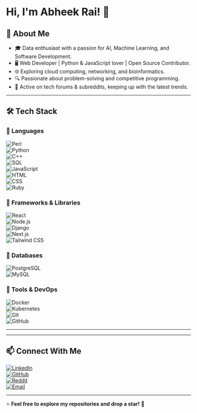 # Hi, I'm Abheek Rai! 👋  

## 🚀 About Me  
- 🎓 Data enthusiast with a passion for AI, Machine Learning, and Software Development.  
- 🖥️ Web Developer | Python & JavaScript lover | Open Source Contributor.  
- 🌐 Exploring cloud computing, networking, and bioinformatics.  
- 🔍 Passionate about problem-solving and competitive programming.  
- 📰 Active on tech forums & subreddits, keeping up with the latest trends.  

---

## 🛠️ Tech Stack  

### 🔹 Languages  
![Perl](https://img.shields.io/badge/Perl-39457E?style=for-the-badge&logo=perl&logoColor=white)  
![Python](https://img.shields.io/badge/Python-3776AB?style=for-the-badge&logo=python&logoColor=white)  
![C++](https://img.shields.io/badge/C++-00599C?style=for-the-badge&logo=c%2B%2B&logoColor=white)  
![SQL](https://img.shields.io/badge/SQL-4479A1?style=for-the-badge&logo=mysql&logoColor=white)  
![JavaScript](https://img.shields.io/badge/JavaScript-F7DF1E?style=for-the-badge&logo=javascript&logoColor=black)  
![HTML](https://img.shields.io/badge/HTML5-E34F26?style=for-the-badge&logo=html5&logoColor=white)  
![CSS](https://img.shields.io/badge/CSS3-1572B6?style=for-the-badge&logo=css3&logoColor=white)  
![Ruby](https://img.shields.io/badge/Ruby-CC342D?style=for-the-badge&logo=ruby&logoColor=white)  

### 🔹 Frameworks & Libraries  
![React](https://img.shields.io/badge/React-20232A?style=for-the-badge&logo=react&logoColor=61DAFB)  
![Node.js](https://img.shields.io/badge/Node.js-339933?style=for-the-badge&logo=nodedotjs&logoColor=white)  
![Django](https://img.shields.io/badge/Django-092E20?style=for-the-badge&logo=django&logoColor=white)  
![Next.js](https://img.shields.io/badge/Next.js-000000?style=for-the-badge&logo=nextdotjs&logoColor=white)  
![Tailwind CSS](https://img.shields.io/badge/Tailwind_CSS-38B2AC?style=for-the-badge&logo=tailwind-css&logoColor=white)  

### 🔹 Databases  
![PostgreSQL](https://img.shields.io/badge/PostgreSQL-316192?style=for-the-badge&logo=postgresql&logoColor=white)  
![MySQL](https://img.shields.io/badge/MySQL-4479A1?style=for-the-badge&logo=mysql&logoColor=white)  

### 🔹 Tools & DevOps  
![Docker](https://img.shields.io/badge/Docker-2496ED?style=for-the-badge&logo=docker&logoColor=white)  
![Kubernetes](https://img.shields.io/badge/Kubernetes-326CE5?style=for-the-badge&logo=kubernetes&logoColor=white)  
![Git](https://img.shields.io/badge/Git-F05032?style=for-the-badge&logo=git&logoColor=white)  
![GitHub](https://img.shields.io/badge/GitHub-181717?style=for-the-badge&logo=github&logoColor=white)  

---


---

## 📫 Connect With Me  
[![LinkedIn](https://img.shields.io/badge/LinkedIn-0077B5?style=for-the-badge&logo=linkedin&logoColor=white)](https://www.linkedin.com/in/abheek-rai-0b8270249/)  
[![GitHub](https://img.shields.io/badge/GitHub-181717?style=for-the-badge&logo=github&logoColor=white)](https://github.com/Abheek-Rai)  
[![Reddit](https://img.shields.io/badge/Reddit-FF4500?style=for-the-badge&logo=reddit&logoColor=white)](https://reddit.com/u/NSFW__Jinx69)    
[![Email](https://img.shields.io/badge/Email-D14836?style=for-the-badge&logo=gmail&logoColor=white)](mailto:abheek.2004@gmail.com)  

---

⭐ **Feel free to explore my repositories and drop a star!** 🚀  
